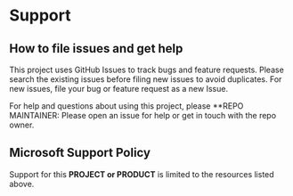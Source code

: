# Support

## How to file issues and get help  

This project uses GitHub Issues to track bugs and feature requests. Please search the existing 
issues before filing new issues to avoid duplicates.  For new issues, file your bug or 
feature request as a new Issue.

For help and questions about using this project, please **REPO MAINTAINER: Please open an issue for help or get in touch with the repo owner. 

## Microsoft Support Policy  

Support for this **PROJECT or PRODUCT** is limited to the resources listed above.
